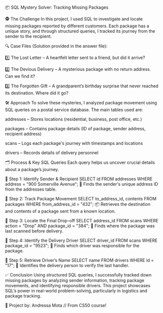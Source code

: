 📦 SQL Mystery Solver: Tracking Missing Packages


🕵️ The Challenge
In this project, I used SQL to investigate and locate missing packages reported by different customers. Each package has a unique story, and through structured queries, I tracked its journey from the sender to the recipient.



🔍 Case Files (Solution provided in the answer file):

1️⃣ The Lost Letter – A heartfelt letter sent to a friend, but did it arrive?

2️⃣ The Devious Delivery – A mysterious package with no return address. Can we find it?

3️⃣ The Forgotten Gift – A grandparent’s birthday surprise that never reached its destination. Where did it go?

🛠️ Approach
To solve these mysteries, I analyzed package movement using SQL queries on a postal service database. The main tables used are:

addresses – Stores locations (residential, business, post office, etc.)

packages – Contains package details (ID of package, sender address, recipient address)

scans – Logs each package's journey with timestamps and locations

drivers – Records details of delivery personnel


🗂️ Process & Key SQL Queries
Each query helps us uncover crucial details about a package’s journey.

📌 Step 1: Identify Sender & Recipient
SELECT id FROM addresses WHERE address = "900 Somerville Avenue";
📍 Finds the sender's unique address ID from the addresses table.

📌 Step 2: Track Package Movement
SELECT to_address_id, contents FROM packages WHERE from_address_id = "432";
📦 Retrieves the destination and contents of a package sent from a known location.

📌 Step 3: Locate the Final Drop-off
SELECT address_id FROM scans WHERE action = "Drop" AND package_id = "384";
📍 Finds where the package was last scanned before delivery.

📌 Step 4: Identify the Delivery Driver
SELECT driver_id FROM scans WHERE package_id = "9523";
🚚 Finds which driver was responsible for the package.

📌 Step 5: Retrieve Driver’s Name
SELECT name FROM drivers WHERE id = "17";
👤 Identifies the delivery person to verify the last handler.


✅ Conclusion
Using structured SQL queries, I successfully tracked down missing packages by analyzing sender information, tracking package movements, and identifying responsible drivers. This project showcases SQL’s power in real-world problem-solving, particularly in logistics and package tracking.


📌 Project by: Andressa Mota // From CS50 course!

